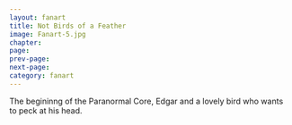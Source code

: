 ```yaml
---
layout: fanart
title: Not Birds of a Feather
image: Fanart-5.jpg
chapter: 
page: 
prev-page:
next-page: 
category: fanart
---
```

The begininng of the Paranormal Core, Edgar and a lovely bird who wants to peck at his head.
